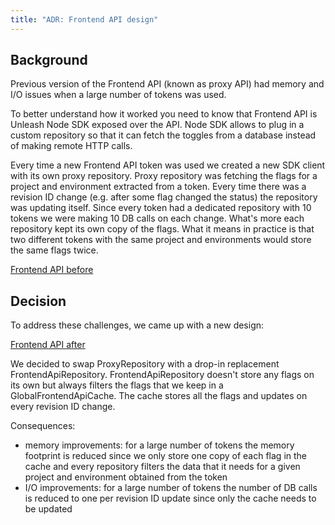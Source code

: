 ```yaml
---
title: "ADR: Frontend API design"
---
```


## Background

Previous version of the Frontend API (known as proxy API) had memory and I/O issues when a large number of tokens was used. 

To better understand how it worked you need to know that Frontend API is Unleash Node SDK exposed over the API.
Node SDK allows to plug in a custom repository so that it can fetch the toggles from a database instead of making remote HTTP calls. 

Every time a new Frontend API token was used we created a new SDK client with its own proxy repository. Proxy repository was fetching
the flags for a project and environment extracted from a token. 
Every time there was a revision ID change (e.g. after some flag changed the status) the repository was updating itself. 
Since every token had a dedicated repository with 10 tokens we were making 10 DB calls on each change. 
What's more each repository kept its own copy of the flags. What it means in practice is that two different tokens with the same
project and environments would store the same flags twice. 

[Frontend API before](/img/frontend-api-before.png)

## Decision

To address these challenges, we came up with a new design:

[Frontend API after](/img/frontend-api-after.png)

We decided to swap ProxyRepository with a drop-in replacement FrontendApiRepository. FrontendApiRepository doesn't store any flags on its own but always filters
the flags that we keep in a GlobalFrontendApiCache. The cache stores all the flags and updates on every revision ID change. 

Consequences:
* memory improvements: for a large number of tokens the memory footprint is reduced since we only store one copy of each flag in the cache and every repository
filters the data that it needs for a given project and environment obtained from the token
* I/O improvements: for a large number of tokens the number of DB calls is reduced to one per revision ID update since only the cache needs to be updated

